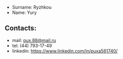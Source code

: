 - Surname: Ryzhkou 
- Name: Yury


## Contacts:

- mail: <pux.88@mail.ru>
- tel: (44) 793-17-49
- linkedin: <https://www.linkedin.com/in/puxa561740/>
